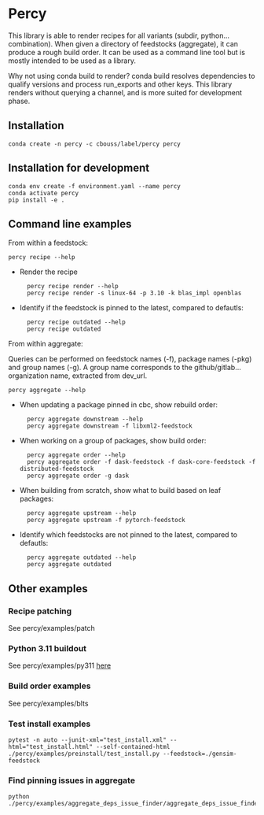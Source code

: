 # Percy

  This library is able to render recipes for all variants (subdir, python... combination). 
  When given a directory of feedstocks (aggregate), it can produce a rough build order.
  It can be used as a command line tool but is mostly intended to be used as a library.
  
  Why not using conda build to render? 
  conda build resolves dependencies to qualify versions and process run_exports and other keys.
  This library renders without querying a channel, and is more suited for development phase.


  ## Installation

    conda create -n percy -c cbouss/label/percy percy
  
  ## Installation for development
  
    conda env create -f environment.yaml --name percy
    conda activate percy
    pip install -e .   

  ## Command line examples

  From within a feedstock:

    percy recipe --help

  - Render the recipe
  
          percy recipe render --help
          percy recipe render -s linux-64 -p 3.10 -k blas_impl openblas

  - Identify if the feedstock is pinned to the latest, compared to defautls:
  
          percy recipe outdated --help
          percy recipe outdated

  From within aggregate:

  Queries can be performed on feedstock names (-f), package names (-pkg) and group names (-g).
  A group name corresponds to the github/gitlab... organization name, extracted from dev_url.

    percy aggregate --help

  - When updating a package pinned in cbc, show rebuild order:
  
          percy aggregate downstream --help
          percy aggregate downstream -f libxml2-feedstock

  - When working on a group of packages, show build order:
  
          percy aggregate order --help
          percy aggregate order -f dask-feedstock -f dask-core-feedstock -f distributed-feedstock
          percy aggregate order -g dask

  - When building from scratch, show what to build based on leaf packages:
  
          percy aggregate upstream --help
          percy aggregate upstream -f pytorch-feedstock

  - Identify which feedstocks are not pinned to the latest, compared to defautls:
  
          percy aggregate outdated --help
          percy aggregate outdated

  ## Other examples
  
  ### Recipe patching

  See percy/examples/patch

  ### Python 3.11 buildout

  See percy/examples/py311 [here](percy/examples/py311/README.md)

  ### Build order examples

  See percy/examples/blts

  ### Test install examples

    pytest -n auto --junit-xml="test_install.xml" --html="test_install.html" --self-contained-html ./percy/examples/preinstall/test_install.py --feedstock=./gensim-feedstock


  ### Find pinning issues in aggregate

    python ./percy/examples/aggregate_deps_issue_finder/aggregate_deps_issue_finder.py
